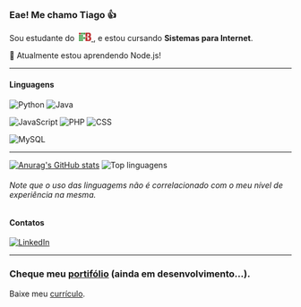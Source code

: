 ### Eae! Me chamo Tiago 👍

Sou estudante do&nbsp;
<a href="https://www.ifb.edu.br" title="Página do Instituto Federal de Brasília" target="_blank">
  <img src="ifb.svg" width="22px" align="bottom"/>
<a>, e estou cursando **Sistemas para Internet**.
<br>
  
🌱 Atualmente estou aprendendo Node.js!
 

---
#### Linguagens
![Python](https://img.shields.io/badge/Python-3776AB?logo=python&logoColor=white&style=for-the-badge)
![Java](https://img.shields.io/badge/Java-007396?logo=java&logoColor=white&style=for-the-badge)

![JavaScript](https://img.shields.io/badge/JavaScript-F7DF1E?logo=javascript&logoColor=black&style=for-the-badge)
![PHP](https://img.shields.io/badge/PHP-777BB4?logo=java&logoColor=white&style=for-the-badge)
![CSS](https://img.shields.io/badge/CSS-1572B6?logo=css3&logoColor=white&style=for-the-badge)

![MySQL](https://img.shields.io/badge/MySQL-4479A1?logo=mysql&logoColor=white&style=for-the-badge)

---

<!-- - 🔭 I’m currently working on ...
- 🌱 I’m currently learning ...
- 👯 I’m looking to collaborate on ...
- 🤔 I’m looking for help with ...
- 💬 Ask me about ...
- 📫 How to reach me: ...
- 😄 Pronouns: ...
- ⚡ Fun fact: ... -->

[![Anurag's GitHub stats](https://github-readme-stats.vercel.app/api?username=tiagocf2)](https://github.com/anuraghazra/github-readme-stats)
![Top linguagens](https://github-readme-stats.vercel.app/api/top-langs/?username=tiagocf2&layout=compact)
###### _Note que o uso das linguagems não é correlacionado com o meu nível de experiência na mesma._

#### Contatos
[![LinkedIn](https://img.shields.io/badge/LinkedIn-0A66C2?logo=linkedin&logoColor=white&style=for-the-badge)](https://www.linkedin.com/in/tcf2 "Meu perfil no Linkedin ☻")

--- 
 
### Cheque meu [portifólio](https://tiagocf2.github.io/) (ainda em desenvolvimento...).
Baixe meu [currículo](https://github.com/Tiagocf2/Tiagocf2/raw/main/Corriculum-Vitae--Tiago-Civatti-Frausino.pdf).  

